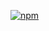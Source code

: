 [![npm](https://img.shields.io/npm/v/cancelcraft/ColorUtility.svg)](https://github.com/cancelcraft/ColorUtility)
